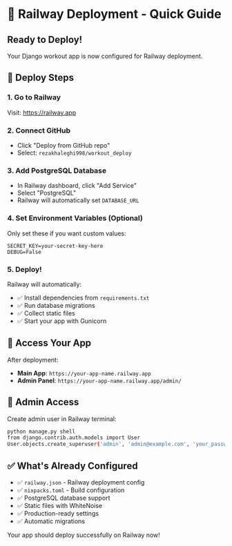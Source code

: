 # 🚂 Railway Deployment - Quick Guide

## Ready to Deploy!

Your Django workout app is now configured for Railway deployment.

## 🚀 Deploy Steps

### 1. Go to Railway
Visit: https://railway.app

### 2. Connect GitHub
- Click "Deploy from GitHub repo"
- Select: `rezakhaleghi998/workout_deploy`

### 3. Add PostgreSQL Database
- In Railway dashboard, click "Add Service"
- Select "PostgreSQL"
- Railway will automatically set `DATABASE_URL`

### 4. Set Environment Variables (Optional)
Only set these if you want custom values:
```
SECRET_KEY=your-secret-key-here
DEBUG=False
```

### 5. Deploy!
Railway will automatically:
- ✅ Install dependencies from `requirements.txt`
- ✅ Run database migrations
- ✅ Collect static files
- ✅ Start your app with Gunicorn

## 🔗 Access Your App

After deployment:
- **Main App**: `https://your-app-name.railway.app`
- **Admin Panel**: `https://your-app-name.railway.app/admin/`

## 🔑 Admin Access

Create admin user in Railway terminal:
```bash
python manage.py shell
from django.contrib.auth.models import User
User.objects.create_superuser('admin', 'admin@example.com', 'your_password')
```

## ✅ What's Already Configured

- ✅ `railway.json` - Railway deployment config
- ✅ `nixpacks.toml` - Build configuration
- ✅ PostgreSQL database support
- ✅ Static files with WhiteNoise
- ✅ Production-ready settings
- ✅ Automatic migrations

Your app should deploy successfully on Railway now!
